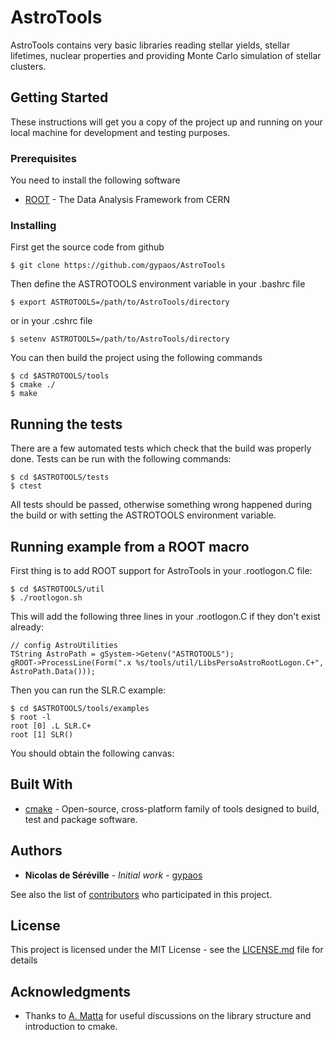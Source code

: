 # AstroTools 

AstroTools contains very basic libraries reading stellar yields, stellar lifetimes, nuclear properties and providing Monte Carlo simulation of stellar clusters.

## Getting Started

These instructions will get you a copy of the project up and running on your local machine for development and testing purposes.

### Prerequisites

You need to install the following software
* [ROOT](https://root.cern.ch/) - The Data Analysis Framework from CERN

### Installing

First get the source code from github
```
$ git clone https://github.com/gypaos/AstroTools
```

Then define the ASTROTOOLS environment variable in your .bashrc file
```
$ export ASTROTOOLS=/path/to/AstroTools/directory
```
or in your .cshrc file
```
$ setenv ASTROTOOLS=/path/to/AstroTools/directory
```

You can then build the project using the following commands
```
$ cd $ASTROTOOLS/tools
$ cmake ./
$ make
```
## Running the tests

There are a few automated tests which check that the build was properly done. Tests can be run with the following commands:
```
$ cd $ASTROTOOLS/tests
$ ctest
```
All tests should be passed, otherwise something wrong happened during the build or with setting the ASTROTOOLS environment variable.


## Running example from a ROOT macro 
First thing is to add ROOT support for AstroTools in your .rootlogon.C file:
```
$ cd $ASTROTOOLS/util
$ ./rootlogon.sh
```
This will add the following three lines in your .rootlogon.C if they don't exist already:
```
// config AstroUtilities 
TString AstroPath = gSystem->Getenv("ASTROTOOLS");
gROOT->ProcessLine(Form(".x %s/tools/util/LibsPersoAstroRootLogon.C+", AstroPath.Data()));
```

Then you can run the SLR.C example:
```
$ cd $ASTROTOOLS/tools/examples
$ root -l
root [0] .L SLR.C+
root [1] SLR()
```

You should obtain the following canvas:

## Built With

* [cmake](https://cmake.org/) - Open-source, cross-platform family of tools designed to build, test and package software.

## Authors

* **Nicolas de Séréville** - *Initial work* - [gypaos](https://github.com/gypaos)

See also the list of [contributors](https://github.com/your/project/contributors) who participated in this project.

## License

This project is licensed under the MIT License - see the [LICENSE.md](LICENSE.md) file for details

## Acknowledgments

* Thanks to [A. Matta](https://github.com/adrien-matta/) for useful discussions on the library structure and introduction to cmake.

